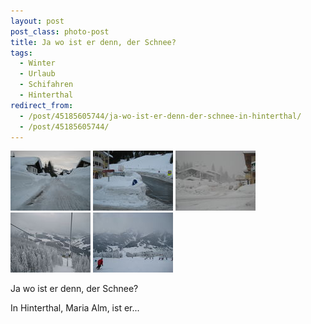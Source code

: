 ```yaml
---
layout: post
post_class: photo-post
title: Ja wo ist er denn, der Schnee?
tags:
  - Winter
  - Urlaub
  - Schifahren
  - Hinterthal
redirect_from:
  - /post/45185605744/ja-wo-ist-er-denn-der-schnee-in-hinterthal/
  - /post/45185605744/
---
```

[![](/photos/2012-01-22-01-th.jpg)](/photos/2012-01-22-01-hd.jpg)
[![](/photos/2012-01-22-02-th.jpg)](/photos/2012-01-22-02-hd.jpg)
[![](/photos/2012-01-22-03-th.jpg)](/photos/2012-01-22-03-hd.jpg)
[![](/photos/2012-01-22-04-th.jpg)](/photos/2012-01-22-04-hd.jpg)
[![](/photos/2012-01-22-05-th.jpg)](/photos/2012-01-22-05-hd.jpg)

Ja wo ist er denn, der Schnee?

In Hinterthal, Maria Alm, ist er...
